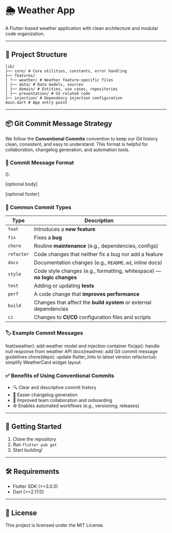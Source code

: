 # 🌦️ Weather App

A Flutter-based weather application with clean architecture and modular code organization.

---

## 📁 Project Structure
```
lib/
├── core/ # Core utilities, constants, error handling
├── features/
│ └── weather/ # Weather feature-specific files
│ ├── data/ # Data models, sources
│ ├── domain/ # Entities, use cases, repositories
│ ├── presentation/ # UI-related code
├── injection/ # Dependency injection configuration
main.dart # App entry point
```
---

## 📦 Git Commit Message Strategy

We follow the **Conventional Commits** convention to keep our Git history clean, consistent, and easy to understand. This format is helpful for collaboration, changelog generation, and automation tools.

### 🧾 Commit Message Format

<type>(<scope>): <short summary>

[optional body]

[optional footer]


### 🧷 Common Commit Types

| Type      | Description                                                                 |
|-----------|-----------------------------------------------------------------------------|
| `feat`    | Introduces a **new feature**                                                |
| `fix`     | Fixes a **bug**                                                             |
| `chore`   | Routine **maintenance** (e.g., dependencies, configs)                       |
| `refactor`| Code changes that neither fix a bug nor add a feature                      |
| `docs`    | Documentation changes (e.g., `README.md`, inline docs)                      |
| `style`   | Code style changes (e.g., formatting, whitespace) — **no logic changes**    |
| `test`    | Adding or updating **tests**                                                |
| `perf`    | A code change that **improves performance**                                 |
| `build`   | Changes that affect the **build system** or external dependencies           |
| `ci`      | Changes to **CI/CD** configuration files and scripts                        |

### 🏷️ Example Commit Messages

feat(weather): add weather model and injection container
fix(api): handle null response from weather API
docs(readme): add Git commit message guidelines
chore(deps): update flutter_lints to latest version
refactor(ui): simplify WeatherCard widget layout


### ✅ Benefits of Using Conventional Commits

- 🔍 Clear and descriptive commit history  
- 📄 Easier changelog generation  
- 🤝 Improved team collaboration and onboarding  
- ⚙️ Enables automated workflows (e.g., versioning, releases)  

---

## 🚀 Getting Started

1. Clone the repository
2. Run `flutter pub get`
3. Start building!

---

## 🛠️ Requirements

- Flutter SDK (>=3.0.0)
- Dart (>=2.17.0)

---

## 📄 License

This project is licensed under the MIT License.
